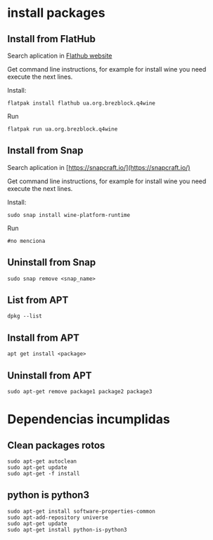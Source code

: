 # install packages
## Install from FlatHub
Search aplication in  [Flathub website](https://flathub.org/home)

Get command line instructions, for example for install wine you need execute the next lines.

Install:
```
flatpak install flathub ua.org.brezblock.q4wine
```
Run
```
flatpak run ua.org.brezblock.q4wine
```
## Install from Snap
Search aplication in  [https://snapcraft.io/](https://snapcraft.io/)

Get command line instructions, for example for install wine you need execute the next lines.

Install:
```
sudo snap install wine-platform-runtime
```
Run
```
#no menciona
```
## Uninstall from Snap
```
sudo snap remove <snap_name>
```
## List from APT
```
dpkg --list
```
## Install from APT

```
apt get install <package>
```

## Uninstall from APT
```
sudo apt-get remove package1 package2 package3
```

# Dependencias incumplidas

## Clean packages rotos
```
sudo apt-get autoclean
sudo apt-get update
sudo apt-get -f install
```

## python is python3
```
sudo apt-get install software-properties-common
sudo apt-add-repository universe
sudo apt-get update
sudo apt-get install python-is-python3
```
